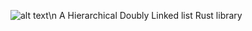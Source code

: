  ![alt text](https://media.discordapp.net/attachments/1147987451663614012/1147989627194576906/hed.png)\n
A Hierarchical Doubly Linked list Rust library
